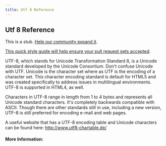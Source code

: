 ```yaml
---
title: Utf 8 Reference
---
```

## Utf 8 Reference

This is a stub. <a href='https://github.com/freecodecamp/guides/tree/master/src/pages/html/utf-8-reference/index.md' target='_blank' rel='nofollow'>Help our community expand it</a>.

<a href='https://github.com/freecodecamp/guides/blob/master/README.md' target='_blank' rel='nofollow'>This quick style guide will help ensure your pull request gets accepted</a>.

<!-- The article goes here, in GitHub-flavored Markdown. Feel free to add YouTube videos, images, and CodePen/JSBin embeds  -->

UTF-8, which stands for Unicode Transformation Standard 8, is a Unicode standard developed by the Unicode Consortium.  Don't confuse Unicode with UTF.  Unicode is the character set where as UTF is the encoding of a character set.  This character encoding standard is default for HTML5 and was created specifically to address issues in multilingual environments.  UTF-8 is supported in HTML4, as well.  

Characters in UTF-8 range in length from 1 to 4 bytes and represents all Unicode standard characters.  It's completely backwards compatible with ASCII.  Though there are other standards still in use, including a new version, UTF-8 is still preferred for encoding e-mail and web pages.

A useful website that has a UTF-8 encoding table and Unicode characters can be found here: http://www.utf8-chartable.de/

#### More Information:
<!-- Please add any articles you think might be helpful to read before writing the article -->


